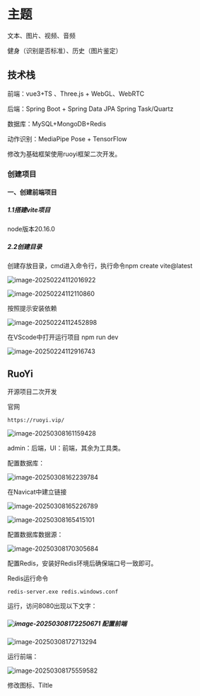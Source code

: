# **主题**

文本、图片、视频、音频

健身（识别是否标准）、历史（图片鉴定）

## 技术栈

前端：vue3+TS 、Three.js + WebGL、WebRTC

后端：Spring Boot + Spring Data JPA
Spring Task/Quartz

数据库：MySQL+MongoDB+Redis

动作识别：MediaPipe Pose + TensorFlow

修改为基础框架使用ruoyi框架二次开发。

### 创建项目

#### 一、创建前端项目

##### 1.1搭建vite项目

node版本20.16.0

##### 2.2创建目录

创建存放目录，cmd进入命令行，执行命令npm create vite@latest

![image-20250224112016922](C:\Users\18480\AppData\Roaming\Typora\typora-user-images\image-20250224112016922.png)

![image-20250224112110860](C:\Users\18480\AppData\Roaming\Typora\typora-user-images\image-20250224112110860.png)

按照提示安装依赖

![image-20250224112452898](C:\Users\18480\AppData\Roaming\Typora\typora-user-images\image-20250224112452898.png)

在VScode中打开运行项目 npm run dev

![image-20250224112916743](C:\Users\18480\AppData\Roaming\Typora\typora-user-images\image-20250224112916743.png)

##  RuoYi 

开源项目二次开发

官网

```
https://ruoyi.vip/
```

![image-20250308161159428](C:\Users\18480\AppData\Roaming\Typora\typora-user-images\image-20250308161159428.png)

admin：后端，UI：前端，其余为工具类。

配置数据库：

![image-20250308162239784](C:\Users\18480\AppData\Roaming\Typora\typora-user-images\image-20250308162239784.png)

在Navicat中建立链接

![image-20250308165226789](C:\Users\18480\AppData\Roaming\Typora\typora-user-images\image-20250308165226789.png)

![image-20250308165415101](C:\Users\18480\AppData\Roaming\Typora\typora-user-images\image-20250308165415101.png)

配置数据库数据源：

![image-20250308170305684](C:\Users\18480\AppData\Roaming\Typora\typora-user-images\image-20250308170305684.png)

配置Redis，安装好Redis环境后确保端口号一致即可。

Redis运行命令

```
redis-server.exe redis.windows.conf
```

运行，访问8080出现以下文字：

##### ![image-20250308172250671](C:\Users\18480\AppData\Roaming\Typora\typora-user-images\image-20250308172250671.png) 配置前端 

![image-20250308172713294](C:\Users\18480\AppData\Roaming\Typora\typora-user-images\image-20250308172713294.png)

运行前端：

![image-20250308175559582](C:\Users\18480\AppData\Roaming\Typora\typora-user-images\image-20250308175559582.png)

修改图标、Tiltle

